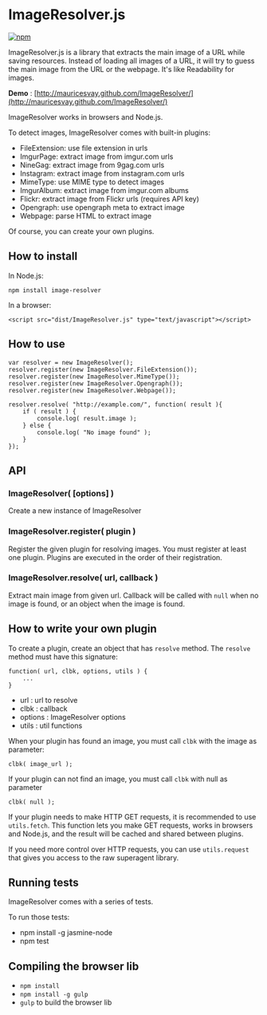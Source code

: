 ImageResolver.js
================

[![npm](https://img.shields.io/npm/v/image-resolver.svg)](https://www.npmjs.com/package/image-resolver)

ImageResolver.js is a library that extracts the main image of a URL while saving resources.
Instead of loading all images of a URL, it will try to guess the main image from the URL or the webpage.
It's like Readability for images.

**Demo** : [http://mauricesvay.github.com/ImageResolver/](http://mauricesvay.github.com/ImageResolver/)

ImageResolver works in browsers and Node.js.

To detect images, ImageResolver comes with built-in plugins:

* FileExtension: use file extension in urls
* ImgurPage: extract image from imgur.com urls
* NineGag: extract image from 9gag.com urls
* Instagram: extract image from instagram.com urls
* MimeType: use MIME type to detect images
* ImgurAlbum: extract image from imgur.com albums
* Flickr: extract image from Flickr urls (requires API key)
* Opengraph: use opengraph meta to extract image
* Webpage: parse HTML to extract image

Of course, you can create your own plugins.

How to install
--------------

In Node.js:

```
npm install image-resolver
```

In a browser:

```
<script src="dist/ImageResolver.js" type="text/javascript"></script>
```

How to use
----------

```
var resolver = new ImageResolver();
resolver.register(new ImageResolver.FileExtension());
resolver.register(new ImageResolver.MimeType());
resolver.register(new ImageResolver.Opengraph());
resolver.register(new ImageResolver.Webpage());

resolver.resolve( "http://example.com/", function( result ){
    if ( result ) {
        console.log( result.image );
    } else {
        console.log( "No image found" );
    }
});
```

API
---

### ImageResolver( [options] )

Create a new instance of ImageResolver

### ImageResolver.register( plugin )

Register the given plugin for resolving images.
You must register at least one plugin.
Plugins are executed in the order of their registration.

### ImageResolver.resolve( url, callback )

Extract main image from given url. Callback will be called with `null` when
no image is found, or an object when the image is found.


How to write your own plugin
----------------------------

To create a plugin, create an object that has `resolve` method.
The `resolve` method must have this signature:

```
function( url, clbk, options, utils ) {
    ...
}
```

* url : url to resolve
* clbk : callback
* options : ImageResolver options
* utils : util functions

When your plugin has found an image, you must call `clbk` with the image as
parameter:

```
clbk( image_url );
```

If your plugin can not find an image, you must call `clbk` with null as
parameter

```
clbk( null );
```

If your plugin needs to make HTTP GET requests, it is recommended to use
`utils.fetch`. This function lets you make GET requests, works in browsers and Node.js,
and the result will be cached and shared between plugins.

If you need more control over HTTP requests, you can use `utils.request` that
gives you access to the raw superagent library.

Running tests
-------------

ImageResolver comes with a series of tests.

To run those tests:

* npm install -g jasmine-node
* npm test

Compiling the browser lib
-------------------------

* `npm install`
* `npm install -g gulp`
* `gulp` to build the browser lib